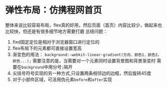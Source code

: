 # 弹性布局：仿携程网首页
整体来说比较容易布局，flex真的好用，然后页面（首页）内容比较少，做起来也比较快，但还是有很多细节地方需要打磨
总结问题：
1. fixd固定定位是相对于浏览器窗口进行定位的
2. flex布局下的元素都可直接设置宽高
3. 渐变色的用法：
  `background:-webkit-linear-gradient(方向，颜色1，颜色2，颜色...);`
  需要注意的是，当需要对一个元素同时设置背景图和背景渐变时
  需要在`background`中用分号`;`隔开
4. 尖括号符号实现的另一种方式,只设置两条相邻边的边框，然后旋转45度
5. 对于小部件区域，可活用伪元素`before`和`after`实现
